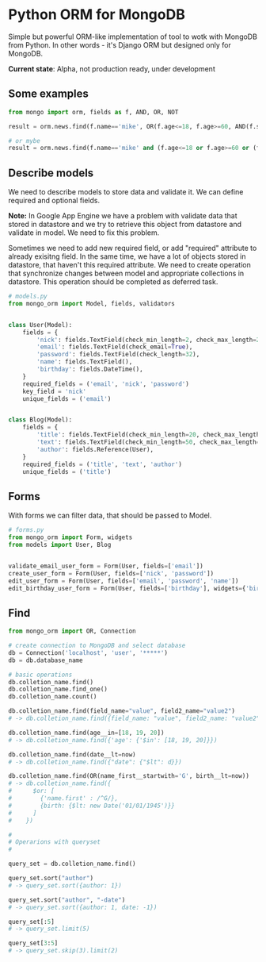 Python ORM for MongoDB
=========

Simple but powerful ORM-like implementation of tool to wotk with MongoDB from Python.
In other words - it's Django ORM but designed only for MongoDB.

**Current state**: Alpha, not production ready, under development


Some examples
--------

```python
from mongo import orm, fields as f, AND, OR, NOT

result = orm.news.find(f.name=='mike', OR(f.age<=18, f.age>=60, AND(f.superuser==True, f.active=True))

# or mybe
result = orm.news.find(f.name=='mike' and (f.age<=18 or f.age>=60 or (f.superuser==True and f.active=True)))
```


Describe models
--------

We need to describe models to store data and validate it. We can define required and optional fields.

**Note:** In Google App Engine we have a problem with validate data that stored in datastore and we try to retrieve
this object from datastore and validate in model. We need to fix this problem.

Sometimes we need to add new required field, or add "required" attribute to already exisitng field.
In the same time, we have a lot of objects stored in datastore, that haven't this required attribute.
We need to create operation that synchronize changes between model and appropriate collections in datastore.
This operation should be completed as deferred task.

```python
# models.py
from mongo_orm import Model, fields, validators


class User(Model):
    fields = {
        'nick': fields.TextField(check_min_length=2, check_max_length=20),
        'email': fields.TextField(check_email=True),
        'password': fields.TextField(check_length=32),
        'name': fields.TextField(),
        'birthday': fields.DateTime(),
    }
    required_fields = ('email', 'nick', 'password')
    key_field = 'nick'
    unique_fields = ('email')


class Blog(Model):
    fields = {
        'title': fields.TextField(check_min_length=20, check_max_length=500),
        'text': fields.TextField(check_min_length=50, check_max_length=10000),
        'author': fields.Reference(User),
    }
    required_fields = ('title', 'text', 'author')
    unique_fields = ('title')
```


Forms
--------

With forms we can filter data, that should be passed to Model.

```python
# forms.py
from mongo_orm import Form, widgets
from models import User, Blog


validate_email_user_form = Form(User, fields=['email'])
create_user_form = Form(User, fields=['nick', 'password'])
edit_user_form = Form(User, fields=['email', 'password', 'name'])
edit_birthday_user_form = Form(User, fields=['birthday'], widgets={'birthday': widgets.SplitDateTimeWidget})
```


Find
--------

```python
from mongo_orm import OR, Connection

# create connection to MongoDB and select database
db = Connection('localhost', 'user', '*****')
db = db.database_name

# basic operations
db.colletion_name.find()
db.colletion_name.find_one()
db.colletion_name.count()

db.colletion_name.find(field_name="value", field2_name="value2")
# -> db.colletion_name.find({field_name: "value", field2_name: "value2"})

db.colletion_name.find(age__in=[18, 19, 20])
# -> db.colletion_name.find({'age': {'$in': [18, 19, 20]}})

db.colletion_name.find(date__lt=now)
# -> db.colletion_name.find({"date": {"$lt": d}})

db.colletion_name.find(OR(name_first__startwith='G', birth__lt=now))
# -> db.colletion_name.find({
#      $or: [
#        {'name.first' : /^G/},
#        {birth: {$lt: new Date('01/01/1945')}}
#      ]
#    })

#
# Operarions with queryset
#

query_set = db.colletion_name.find()

query_set.sort("author")
# -> query_set.sort({author: 1})

query_set.sort("author", "-date")
# -> query_set.sort({author: 1, date: -1})

query_set[:5]
# -> query_set.limit(5)

query_set[3:5]
# -> query_set.skip(3).limit(2)

```

